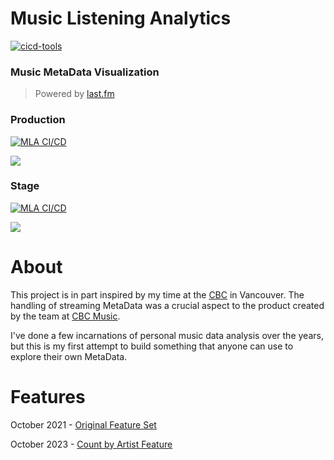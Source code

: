 # Music Listening Analytics

[![cicd-tools](https://img.shields.io/badge/ci/cd:-cicd_tools-blue)](https://github.com/cicd-tools-org/cicd-tools)

### Music MetaData Visualization

> Powered by [last.fm](https://last.fm)

### Production

[![MLA CI/CD](https://github.com/Music-Metadata-Analysis/mla/actions/workflows/ci.yml/badge.svg?branch=production)](https://github.com/Music-Metadata-Analysis/mla/actions/workflows/ci.yml)

<a href="https://www.statuscake.com" title="Website Uptime Monitoring"><img src="https://app.statuscake.com/button/index.php?Track=7031388&Days=1&Design=1" /></a>

### Stage

[![MLA CI/CD](https://github.com/Music-Metadata-Analysis/mla/actions/workflows/ci.yml/badge.svg?branch=main)](https://github.com/Music-Metadata-Analysis/mla/actions/workflows/ci.yml)

<a href="https://www.statuscake.com" title="Website Uptime Monitoring"><img src="https://app.statuscake.com/button/index.php?Track=7031389&Days=1&Design=1" /></a>

# About

This project is in part inspired by my time at the [CBC](https://cbc.ca) in Vancouver. The handling of streaming MetaData was a crucial aspect to the product created by the team at [CBC Music](https://www.cbc.ca/music).

I've done a few incarnations of personal music data analysis over the years, but this is my first attempt to build something that anyone can use to explore their own MetaData.

# Features

October 2021 - [Original Feature Set](./log/October-2021.md)

October 2023 - [Count by Artist Feature](./log/October-2023.md)
